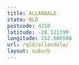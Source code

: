 ```yaml
---
title: ALLANDALE
state: QLD
postcode: 4310
latitude: -28.121399
longitude: 152.600598
url: /qld/allandale/
layout: suburb
---
```

